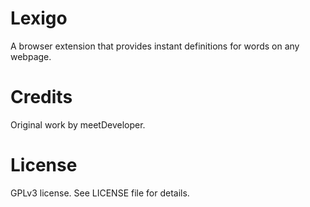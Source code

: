 # Lexigo
A browser extension that provides instant definitions for words on any webpage.

# Credits
Original work by meetDeveloper.

# License
GPLv3 license. See LICENSE file for details.